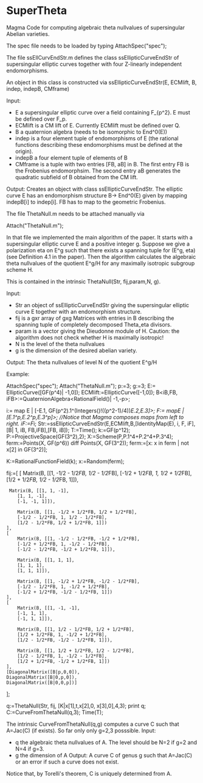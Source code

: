 # SuperTheta
Magma Code for computing algebraic theta nullvalues of supersingular Abelian varieties.

The spec file needs to be loaded by typing
AttachSpec("spec");


The file ssEllCurvEndStr.m defines the class ssEllipticCurveEndStr of supersingular elliptic curves together with four Z-linearly independent endomorphisms.

An object in this class is constructed via ssEllipticCurveEndStr(E, ECMlift, B, indep, indepB, CMframe)

Input:

- E a supersingular elliptic curve over a field containing F_{p^2}. E must be defined over F_p.
- ECMlift is a CM lift of E. Currently ECMlift must be defined over Q.
- B a quaternion algebra (needs to be isomorphic to End^0(E))
- indep is a four element tuple of endomorphisms of E (the rational functions describing these endomorphisms must be defined at the origin).
- indepB a four element tuple of elements of B
- CMframe is a tuple with two entries [FB, aB] in B. The first entry FB is the Frobenius endomorphsim. The second entry aB generates the quadratic subfield of B obtained from the CM lift.

Output:
Creates an object with class ssEllipticCurveEndStr. The elliptic curve E has an endomorphism structure B-> End^0(E) given by mapping indepB[i] to indep[i]. FB has to map to the geometric Frobenius.

The file ThetaNull.m needs to be attached manually via

Attach("ThetaNull.m");

In that file we implemented the main algorithm of the paper. It starts with a supersingular elliptic curve E and a positive integer g. Suppose we give a polarization eta on E^g such that there exists a spanning tuple for (E^g, eta) (see Definition 4.1 in the paper). Then the algorithm calculates the algebraic theta nullvalues of the quotient E^g/H for any maximally isotropic subgroup scheme H.

This is contained in the intrinsic ThetaNull(Str, fij,param,N, g).

Input:
- Str an object of ssEllipticCurveEndStr giving the supersingular elliptic curve E together with an endomorphism structure.
-  fij is a gxr array of gxg Matrices with entries in B describing the spanning tuple of completely decomposed Theta_eta divisors.
- param is a vector giving the Dieudonne module of H. Caution: the algorithm does not check whether H is maximally isotropic!
- N is the level of the theta nullvalues
- g is the dimension of the desired abelian variety.


Output:
The theta nullvalues of level N of the quotient E^g/H


Example:

AttachSpec("spec");
Attach("ThetaNull.m");
p:=3;
g:=3;
E:= EllipticCurve([GF(p^4)| -1,0]);
ECMlift:=EllipticCurve([-1,0]);
B<iB,FB, iFB>:=QuaternionAlgebra<RationalField()| -1,-p>;

i:= map<E-> E | [-E.1, GF(p^2).1^(Integers()!((p^2-1)/4))*E.2,E.3]>;
F:= map<E->E | [E.1^p,E.2^p,E.3^p]>;
//Notice that Magma composes maps from left to right.
iF:=F*i;
Str:=ssEllipticCurveEndStr(E,ECMlift,B,[IdentityMap(E), i, F, iF],[B| 1, iB, FB,iFB],[FB, iB]);
T:=Time();
k<beta>:=GF(p^12);
P:=ProjectiveSpace(GF(3^2),2);
X:=Scheme(P,P.1^4+P.2^4+P.3^4);
ferm:=Points(X, GF(p^6)) diff Points(X, GF(3^2));
ferm:=[x: x in ferm | not x[2] in GF(3^2)];


K<t>:=RationalFunctionField(k);
x:=Random(ferm);

fij:=[
    [
     Matrix(B,   [[1, -1/2 - 1/2*FB, 1/2 - 1/2*FB],
        [-1/2 + 1/2*FB, 1, 1/2 + 1/2*FB],
        [1/2 + 1/2*FB, 1/2 - 1/2*FB, 1]]),

     Matrix(B, [[1, 1, -1],
        [1, 1, -1],
        [-1, -1, 1]]),

        Matrix(B, [[1, -1/2 + 1/2*FB, 1/2 + 1/2*FB],
        [-1/2 - 1/2*FB, 1, 1/2 - 1/2*FB],
        [1/2 - 1/2*FB, 1/2 + 1/2*FB, 1]])
    ],
    [
        Matrix(B, [[1, -1/2 - 1/2*FB, -1/2 + 1/2*FB],
        [-1/2 + 1/2*FB, 1, -1/2 - 1/2*FB],
        [-1/2 - 1/2*FB, -1/2 + 1/2*FB, 1]]),

        Matrix(B, [[1, 1, 1],
        [1, 1, 1],
        [1, 1, 1]]),

        Matrix(B, [[1, -1/2 + 1/2*FB, -1/2 - 1/2*FB],
        [-1/2 - 1/2*FB, 1, -1/2 + 1/2*FB],
        [-1/2 + 1/2*FB, -1/2 - 1/2*FB, 1]])
    ],
    [
        Matrix(B, [[1, -1, -1],
        [-1, 1, 1],
        [-1, 1, 1]]),

        Matrix(B, [[1, 1/2 - 1/2*FB, 1/2 + 1/2*FB],
        [1/2 + 1/2*FB, 1, -1/2 + 1/2*FB],
        [1/2 - 1/2*FB, -1/2 - 1/2*FB, 1]]),

        Matrix(B, [[1, 1/2 + 1/2*FB, 1/2 - 1/2*FB],
        [1/2 - 1/2*FB, 1, -1/2 - 1/2*FB],
        [1/2 + 1/2*FB, -1/2 + 1/2*FB, 1]])
    ], 
    [DiagonalMatrix([B|p,0,0]),
    DiagonalMatrix([B|0,p,0]),
    DiagonalMatrix([B|0,0,p])]
];


q:=ThetaNull(Str, fij, [K|x[1],t,x[2],0, x[3],0],4,3);
print q;
C:=CurveFromThetaNull(q,3);
Time(T);



The intrinsic CurveFromThetaNull(q,g) computes a curve C such that A=Jac(C) (if exists). So far only only g=2,3 posssible.
Input:
- q the algebraic theta nullvalues of A. The level should be N=2 if g=2 and N=4 if g=3.
- g the dimension of A
Output: A curve C of genus g such that A=Jac(C) or an error if such a curve does not exist.

Notice that, by Torelli's theorem, C is uniquely determined from A.


